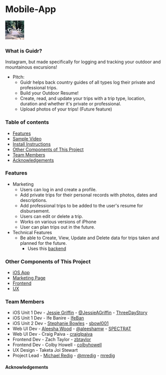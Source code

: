 # Mobile-App
![guidrapp logo](https://github.com/build-week-guidr-august-2019/Mobile-App/blob/master/GuidrApp_Logo_Tiny.jpg)

### What is Guidr?
Instagram, but made specifically for logging and tracking your outdoor and mountainous excursions!

* Pitch:
	* Guidr helps back country guides of all types log their private and professional trips.
	* Build your Outdoor Resume! 
  * Create, read, and update your trips with a trip type, location, duration and whether it's private or professional.
  * Upload photos of your trips! (Future feature)

### Table of contents
* [Features](#features)
* [Sample Video](#Sample-Video)
* [Install Instructions](#install-instructions)
* [Other Components of This Project](#other-components-of-this-project)
* [Team Members](#team-members)
* [Acknowledgements](#acknowledgements)

### Features
* Marketing
	* Users can log in and create a profile. 
	* Add private trips for their personal records with photos, dates and descriptions. 
	* Add professional trips to be added to the user's resume for disbursement.
	* Users can edit or delete a trip.
	* Works on various versions of iPhone
	* User can plan trips out in the future.
* Technical Features
	* Be able to Create, View, Update and Delete data for trips taken and planned for the future.
		* Uses this [backend](https://github.com/guidr-bw/guidr-BE)
		
### Other Components of This Project
- [iOS App](https://github.com/build-week-guidr-august-2019/Mobile-App)
- [Marketing Page](https://github.com/build-week-guidr-august-2019/Marketing-Page)
- [Frontend](https://github.com/build-week-guidr-august-2019/Front-End)
- [UX](https://www.figma.com/file/nnl2C3EkGxGdUvvMjdv0BT/Guidr-Wireframes?node-id=17089%3A424)

### Team Members
- iOS Unit 1 Dev - [Jessie Griffin](https://www.linkedin.com/in/jessie-ann-griffin/) - [@JessieAGriffin](https://twitter.com/jessieagriffin) - [ThreeDayStory](https://github.com/ThreeDayStory)
- iOS Unit 1 Dev - Ife Banire - [IfeBan](https://github.com/IfeBan)
- iOS Unit 2 Dev - [Stephanie Bowles](https://www.linkedin.com/in/stephanie-bowles-a5376261/) - [sbowl001](https://github.com/sbowl001)
- Web UI Dev - [Aleesha Wood](https://www.linkedin.com/in/aleesha-wood/) - [@aleeshamw](https://twitter.com/aleeshamw) - [SPECTRAT](https://github.com/SPECTRAT)
- Web UI Dev - Craig Paiva - [craiglpaiva](https://github.com/craiglpaiva)
- Frontend Dev - Zach Taylor - [zbtaylor](https://github.com/zbtaylor)
- Frontend Dev - Colby Howell - [colbyhowell](https://github.com/colbyhowell)
- UX Design - Taketa Joi Stewart
- Project Lead - [Michael Redig](https://www.linkedin.com/in/michael-redig/) - [@mredig](https://twitter.com/mredig) - [mredig](https://github.com/mredig)

#### Acknowledgements
